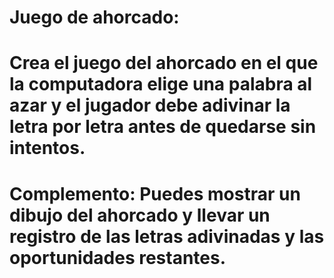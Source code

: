 # Juego de ahorcado: 

# Crea el juego del ahorcado en el que la computadora elige una palabra al azar y el jugador debe adivinar la letra por letra antes de quedarse sin intentos. 

# Complemento: Puedes mostrar un dibujo del ahorcado y llevar un registro de las letras adivinadas y las oportunidades restantes.